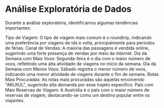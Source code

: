 # Análise Exploratória de Dados
Durante a análise exploratória, identificamos algumas tendências importantes:

Tipo de Viagem: O tipo de viagem mais comum é o roundtrip, indicando uma preferência por viagens de ida e volta, principalmente para períodos de férias.
Canal de Vendas: A maioria das passagens é vendida online, sugerindo uma forte presença de vendas por meio da internet.
Dia da Semana com Mais Voos: Segunda-feira é o dia com o maior número de voos, refletindo uma alta atividade de viagens no início da semana.
Dia da Semana com Menos Voos: Sábado registra o menor número de voos, indicando uma menor atividade de viagens durante o fim de semana.
Rotas Mais Procuradas: As rotas mais procuradas são aquelas envolvendo "AKLKUL", sugerindo alta demanda por esse trajeto específico.
País com Mais Reservas de Viagem: A Austrália é o país com o maior número de reservas de viagem, destacando-se como um destino popular entre os viajantes.
